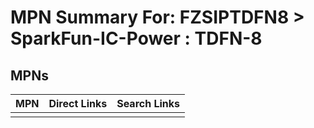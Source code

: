 



# MPN Summary For: FZSIPTDFN8 > SparkFun-IC-Power : TDFN-8

## MPNs
  

|MPN|Direct Links|Search Links|
| :--- | :--- | :--- |
||||
